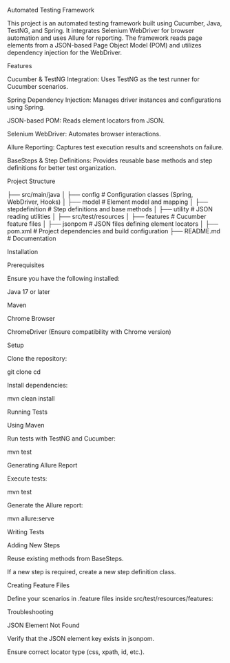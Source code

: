 Automated Testing Framework

This project is an automated testing framework built using Cucumber, Java, TestNG, and Spring. It integrates Selenium WebDriver for browser automation and uses Allure for reporting. The framework reads page elements from a JSON-based Page Object Model (POM) and utilizes dependency injection for the WebDriver.

Features

Cucumber & TestNG Integration: Uses TestNG as the test runner for Cucumber scenarios.

Spring Dependency Injection: Manages driver instances and configurations using Spring.

JSON-based POM: Reads element locators from JSON.

Selenium WebDriver: Automates browser interactions.

Allure Reporting: Captures test execution results and screenshots on failure.

BaseSteps & Step Definitions: Provides reusable base methods and step definitions for better test organization.

Project Structure

├── src/main/java
│   ├── config          # Configuration classes (Spring, WebDriver, Hooks)
│   ├── model           # Element model and mapping
│   ├── stepdefinition  # Step definitions and base methods
│   ├── utility         # JSON reading utilities
│
├── src/test/resources
│   ├── features        # Cucumber feature files
│   ├── jsonpom         # JSON files defining element locators
│
├── pom.xml             # Project dependencies and build configuration
├── README.md           # Documentation

Installation

Prerequisites

Ensure you have the following installed:

Java 17 or later

Maven

Chrome Browser

ChromeDriver (Ensure compatibility with Chrome version)

Setup

Clone the repository:

git clone <repository-url>
cd <repository-folder>

Install dependencies:

mvn clean install

Running Tests

Using Maven

Run tests with TestNG and Cucumber:

mvn test

Generating Allure Report

Execute tests:

mvn test

Generate the Allure report:

mvn allure:serve

Writing Tests

Adding New Steps

Reuse existing methods from BaseSteps.

If a new step is required, create a new step definition class.

Creating Feature Files

Define your scenarios in .feature files inside src/test/resources/features:

Troubleshooting

JSON Element Not Found

Verify that the JSON element key exists in jsonpom.

Ensure correct locator type (css, xpath, id, etc.).
